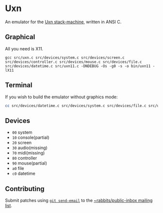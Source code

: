 # Uxn

An emulator for the [Uxn stack-machine](https://wiki.xxiivv.com/site/uxn.html), written in ANSI C. 

## Graphical

All you need is X11.

```
gcc src/uxn.c src/devices/system.c src/devices/screen.c src/devices/controller.c src/devices/mouse.c src/devices/file.c src/devices/datetime.c src/uxn11.c -DNDEBUG -Os -g0 -s -o bin/uxn11 -lX11
```

## Terminal

If you wish to build the emulator without graphics mode:

```sh
cc src/devices/datetime.c src/devices/system.c src/devices/file.c src/uxn.c -DNDEBUG -Os -g0 -s src/uxncli.c -o bin/uxncli
```

## Devices

- `00` system
- `10` console(partial)
- `20` screen
- `30` audio(missing)
- `70` midi(missing)
- `80` controller
- `90` mouse(partial)
- `a0` file
- `c0` datetime

## Contributing

Submit patches using [`git send-email`](https://git-send-email.io/) to the [~rabbits/public-inbox mailing list](https://lists.sr.ht/~rabbits/public-inbox).
